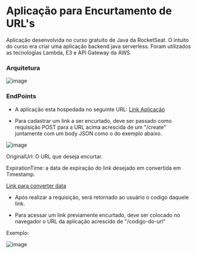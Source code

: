 # Aplicação para Encurtamento de URL's



Aplicação desenvolvida no curso gratuito de Java da RocketSeat.
O intuito do curso era criar uma aplicação backend java serverless. Foram utilizados as tecnologias Lambda, E3 e API Gateway da AWS.

### Arquitetura

![image](https://github.com/user-attachments/assets/47c39656-02da-4c80-a7c2-af3b1f971761)



### EndPoints


* A aplicação esta hospedada no seguinte URL: [Link Aplicação](https://53y4noyffk.execute-api.sa-east-1.amazonaws.com)

* Para cadastrar um link a ser encurtado, deve ser passado como requisição POST para a URL acima acrescida de um "/create" juntamente com um body JSON como o do exemplo abaixo.

![image](https://github.com/user-attachments/assets/f43fdd79-0ddd-458b-9146-bbbc1b696800)

  OriginalUrl: O URL que deseja encurtar.
  
  ExpirationTime: a data de expiração do link desejado em convertida em Timestamp.

[Link para converter data](https://www.epochconverter.com/)

* Após realizar a requisição, será retornado ao usuário o codigo daquele link.


* Para acessar um link previamente encurtado, deve ser colocado no navegador o URL da aplicação acrescido de "/codigo-do-url"

Exemplo: 

![image](https://github.com/user-attachments/assets/8e2bfbe5-4363-4df4-ba36-8ad789959b0f)
